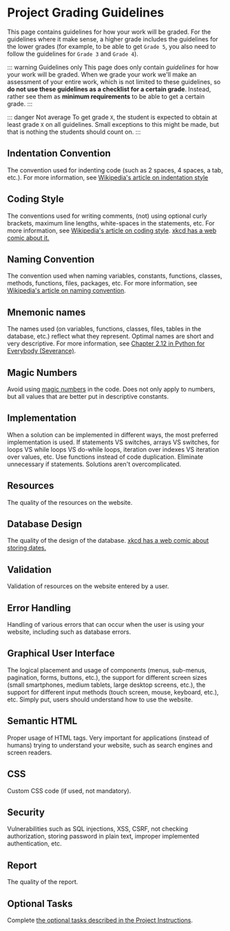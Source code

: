 # Project Grading Guidelines
This page contains guidelines for how your work will be graded. For the guidelines where it make sense, a higher grade includes the guidelines for the lower grades (for example, to be able to get `Grade 5`, you also need to follow the guidelines for `Grade 3` and `Grade 4`).

::: warning Guidelines only
This page does only contain *guidelines* for how your work will be graded. When we grade your work we'll make an assessment of your entire work, which is not limited to these guidelines, so **do not use these guidelines as a checklist for a certain grade**. Instead, rather see them as **minimum requirements** to be able to get a certain grade.
:::

::: danger Not average
To get grade `X`, the student is expected to obtain at least grade `X` on all guidelines. Small exceptions to this might be made, but that is nothing the students should count on.
:::

## Indentation Convention
The convention used for indenting code (such as 2 spaces, 4 spaces, a tab, etc.). For more information, see [Wikipedia's article on indentation style](https://en.wikipedia.org/wiki/Indentation_style)

<GradingGuideline
	gradeU="No indentation convention has been used."
	grade3="Each file use an indentation convention, but it hasn't been used correctly at at most 3 places (in total)."
	grade4="Each file correctly use an indentation convention."
	grade5="All files of the same type use the same indentation convention."
/>

## Coding Style
The conventions used for writing comments, (not) using optional curly brackets, maximum line lengths, white-spaces in the statements, etc. For more information, see [Wikipedia's article on coding style](https://en.wikibooks.org/wiki/Computer_Programming/Coding_Style). [xkcd has a web comic about it.](https://xkcd.com/1513/)

<GradingGuideline
	gradeU="No coding style has been used."
	grade3="Each file use a coding style, but it hasn't been used correctly at at most 3 places (in total)."
	grade4="Each file correctly use a coding style."
	grade5="All files of the same type use the same coding style."
/>

## Naming Convention
The convention used when naming variables, constants, functions, classes, methods, functions, files, packages, etc. For more information, see [Wikipedia's article on naming convention](https://en.wikipedia.org/wiki/Naming_convention_(programming)).

<GradingGuideline
	gradeU="No naming convention has been used."
	grade3="Each file use a naming convention, but it hasn't been used correctly at at most 3 places (in total)."
	grade4="Each file correctly use a naming convention."
	grade5="All files of the same type use the same naming convention."
/>

## Mnemonic names
The names used (on variables, functions, classes, files, tables in the database, etc.) reflect what they represent. Optimal names are short and very descriptive. For more information, see [Chapter 2.12 in Python for Everybody (Severance)](https://eng.libretexts.org/Bookshelves/Computer_Science/Book%3A_Python_for_Everybody_(Severance)/2%3A_Variables%2C_Expressions%2C_and_Statements/2.12%3A_Choosing_Mnemonic_Variable_Names).

<GradingGuideline
	gradeU="6 or more names are not mnemonic."
	grade3="At most 5 names are not mnemonic."
	grade4="At most 3 names are not mnemonic."
	grade5="At most 1 name is not mnemonic."
/>

## Magic Numbers
Avoid using [magic numbers](https://en.wikipedia.org/wiki/Magic_number_%28programming%29#Unnamed_numerical_constants) in the code. Does not only apply to numbers, but all values that are better put in descriptive constants.

<GradingGuideline
	gradeU="3 or more magic numbers exist."
	grade3="At most 2 magic numbers exist."
	grade4="At most 1 magic number exists."
	grade5="No magic numbers exist."
/>

## Implementation
When a solution can be implemented in different ways, the most preferred implementation is used. If statements VS switches, arrays VS switches, for loops VS while loops VS do-while loops, iteration over indexes VS iteration over values, etc. Use functions instead of code duplication. Eliminate unnecessary if statements. Solutions aren't overcomplicated.

<GradingGuideline
	gradeU="Solutions have not been implemented at all."
	grade3="The solutions are often not implemented the preferred way."
	grade4="The solutions are often implemented the preferred way."
	grade5="The solutions are always implemented the preferred way."
/>

## Resources
The quality of the resources on the website.

<GradingGuideline
	gradeU="It is not possible to apply CRUD operations on at least 3 different type of resources stored in a relational database."
	grade3="The resources are validated so the database does not contain resources in bad state (such as a guestbook post with an empty message)."
	grade4="The resources are not 'minimal', but 'rich'. If a resource represents a guestbook post, it does not only consist of the message the user entered, but also other fields (which could be optional for the user to enter), such as the user's signature, the user's email, the time it was created, etc."
	grade5="Not applicable."
/>


## Database Design
The quality of the design of the database. [xkcd has a web comic about storing dates.](https://xkcd.com/1883/)

<GradingGuideline
	gradeU="The design is inappropriate, for example storing all resources in the same table."
	grade3="Primary keys are properly used."
	grade4="Constraints (such as unique constraints and foreign key constraints) are used correctly where suitable."
	grade5="Data is stored using appropriate data types (especially important for booleans and dates/unix timestamps)."
/>

## Validation
Validation of resources on the website entered by a user.

<GradingGuideline
	gradeU="No validation is carried out."
	grade3="All fields on all resources are validated (at least checking that the expected fields exists on the resource), and the user is notified that something is wrong, and what the user had written in the form before is still there."
	grade4="All fields are properly validated, e.g. checking lower and upper bounds for a number, the length of strings, etc., and all validation errors are displayed to the user."
	grade5="Not applicable."
/>

## Error Handling
Handling of various errors that can occur when the user is using your website, including such as database errors.

<GradingGuideline
	gradeU="Errors are not handled, or error messages are not displayed, or the error messages displayed are confusing to the user (remember: users are not programmers)."
	grade3="At most 5 errors that can occur are not handled."
	grade4="At most 3 errors that can occur are not handled."
	grade5="At most 1 error that can occur is not handled."
/>

## Graphical User Interface
The logical placement and usage of components (menus, sub-menus, pagination, forms, buttons, etc.), the support for different screen sizes (small smartphones, medium tablets, large desktop screens, etc.), the support for different input methods (touch screen, mouse, keyboard, etc.), etc. Simply put, users should understand how to use the website.

<GradingGuideline
	gradeU="The website contains components users don't understand how to use/can't use."
	grade3="The placement of components is logical and users understand how to use them on a desktop computer."
	grade4="The website do to some extent have support for smartphones (for example having support for just the screen size or just the input method)."
	grade5="The website have very good support for both smartphones and desktop computers."
/>

## Semantic HTML
Proper usage of HTML tags. Very important for applications (instead of humans) trying to understand your website, such as search engines and screen readers.

<GradingGuideline
	gradeU="The HTML syntax is not followed."
	grade3="The HTML syntax is followed. XHTML is not used."
	grade4="HTML tags are used for semantic, not visual appearance (e.g. don't use the br tag)."
	grade5="Extra code has been written to give the website semantically better structure (such as using the label element, the alt attribute for images, etc.)."
/>

## CSS
Custom CSS code (if used, not mandatory).

<GradingGuideline
	gradeU="The HTML style attribute is used when not needed."
	grade3="The HTML style element and the HTML link element are used appropriately."
	grade4="CSS selectors are used appropriately (for example id VS class, combining selectors, etc.)."
	grade5="Not applicable."
/>

## Security
Vulnerabilities such as SQL injections, XSS, CSRF, not checking authorization, storing password in plain text, improper implemented authentication, etc.

<GradingGuideline
	gradeU="3 or more security vulnerabilities exist."
	grade3="At most 2 security vulnerabilities exist."
	grade4="At most 1 security vulnerability exists."
	grade5="No security vulnerability exists."
/>

## Report
The quality of the report.

<GradingGuideline
	gradeU="The reader does not get a good understanding of what the project is about (the problem and the solution), nor how the solution works/will be used/has been implemented."
	grade3="The reader gets a good understanding of what the project is about and how the solution works/will be used/has been implemented. Figures are used, they have been numbered and given descriptive captions, and they are referred to from the main text using their figure numbers. The text does not contain obvious spelling mistake nor incomprehensible sentences. At most 5 mistakes mentioned in the lecture Report Writing exists."
	grade4="Chapters and sub-chapters are properly used to give the report a good structure. The reader can easily find the specific information she's looking for in the expected chapter/sub-chapter. At most 3 mistakes mentioned in the lecture Report Writing exists."
	grade5="Everything with the report is great. At most 1 mistake mentioned in the lecture Report Writing exists."
/>

## Optional Tasks
Complete [the optional tasks described in the Project Instructions](project-work.html#part-9-optional-tasks).

<GradingGuideline
	gradeU="Not applicable."
	grade3="No extra tasks need to be completed."
	grade4="The extra task Search or Pagination has been completed."
	grade5="The extra task Uploading Files has been completed."
/>